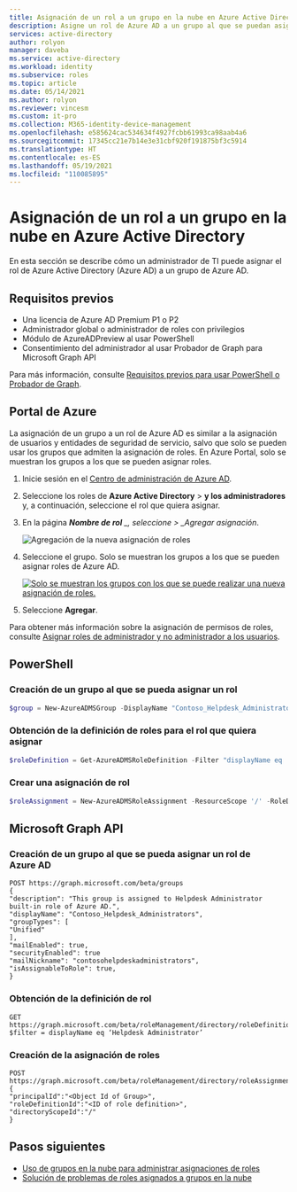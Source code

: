 ```yaml
---
title: Asignación de un rol a un grupo en la nube en Azure Active Directory | Microsoft Docs
description: Asigne un rol de Azure AD a un grupo al que se puedan asignar roles en Azure Portal, PowerShell o Graph API.
services: active-directory
author: rolyon
manager: daveba
ms.service: active-directory
ms.workload: identity
ms.subservice: roles
ms.topic: article
ms.date: 05/14/2021
ms.author: rolyon
ms.reviewer: vincesm
ms.custom: it-pro
ms.collection: M365-identity-device-management
ms.openlocfilehash: e585624cac534634f4927fcbb61993ca98aab4a6
ms.sourcegitcommit: 17345cc21e7b14e3e31cbf920f191875bf3c5914
ms.translationtype: HT
ms.contentlocale: es-ES
ms.lasthandoff: 05/19/2021
ms.locfileid: "110085895"
---
```

# <a name="assign-a-role-to-a-cloud-group-in-azure-active-directory"></a>Asignación de un rol a un grupo en la nube en Azure Active Directory

En esta sección se describe cómo un administrador de TI puede asignar el rol de Azure Active Directory (Azure AD) a un grupo de Azure AD.

## <a name="prerequisites"></a>Requisitos previos

- Una licencia de Azure AD Premium P1 o P2
- Administrador global o administrador de roles con privilegios
- Módulo de AzureADPreview al usar PowerShell
- Consentimiento del administrador al usar Probador de Graph para Microsoft Graph API

Para más información, consulte [Requisitos previos para usar PowerShell o Probador de Graph](prerequisites.md).

## <a name="azure-portal"></a>Portal de Azure

La asignación de un grupo a un rol de Azure AD es similar a la asignación de usuarios y entidades de seguridad de servicio, salvo que solo se pueden usar los grupos que admiten la asignación de roles. En Azure Portal, solo se muestran los grupos a los que se pueden asignar roles.

1. Inicie sesión en el [Centro de administración de Azure AD](https://portal.azure.com/#blade/Microsoft_AAD_IAM/ActiveDirectoryMenuBlade/Overview).

1. Seleccione los roles de **Azure Active Directory** > **y los administradores** y, a continuación, seleccione el rol que quiera asignar.

1. En la página ***Nombre de rol** _, seleccione > _*Agregar asignación**.

   ![Agregación de la nueva asignación de roles](./media/groups-assign-role/add-assignment.png)

1. Seleccione el grupo. Solo se muestran los grupos a los que se pueden asignar roles de Azure AD.

    [![Solo se muestran los grupos con los que se puede realizar una nueva asignación de roles.](./media/groups-assign-role/eligible-groups.png "Solo se muestran los grupos con los que se puede realizar una nueva asignación de roles.")](./media/groups-assign-role/eligible-groups.png#lightbox)

1. Seleccione **Agregar**.

Para obtener más información sobre la asignación de permisos de roles, consulte [Asignar roles de administrador y no administrador a los usuarios](../fundamentals/active-directory-users-assign-role-azure-portal.md).

## <a name="powershell"></a>PowerShell

### <a name="create-a-group-that-can-be-assigned-to-role"></a>Creación de un grupo al que se pueda asignar un rol

```powershell
$group = New-AzureADMSGroup -DisplayName "Contoso_Helpdesk_Administrators" -Description "This group is assigned to Helpdesk Administrator built-in role in Azure AD." -MailEnabled $true -SecurityEnabled $true -MailNickName "contosohelpdeskadministrators" -IsAssignableToRole $true 
```

### <a name="get-the-role-definition-for-the-role-you-want-to-assign"></a>Obtención de la definición de roles para el rol que quiera asignar

```powershell
$roleDefinition = Get-AzureADMSRoleDefinition -Filter "displayName eq 'Helpdesk Administrator'" 
```

### <a name="create-a-role-assignment"></a>Crear una asignación de rol

```powershell
$roleAssignment = New-AzureADMSRoleAssignment -ResourceScope '/' -RoleDefinitionId $roleDefinition.Id -PrincipalId $group.Id 
```

## <a name="microsoft-graph-api"></a>Microsoft Graph API

### <a name="create-a-group-that-can-be-assigned-azure-ad-role"></a>Creación de un grupo al que se pueda asignar un rol de Azure AD

```
POST https://graph.microsoft.com/beta/groups
{
"description": "This group is assigned to Helpdesk Administrator built-in role of Azure AD.",
"displayName": "Contoso_Helpdesk_Administrators",
"groupTypes": [
"Unified"
],
"mailEnabled": true,
"securityEnabled": true
"mailNickname": "contosohelpdeskadministrators",
"isAssignableToRole": true,
}
```

### <a name="get-the-role-definition"></a>Obtención de la definición de rol

```
GET https://graph.microsoft.com/beta/roleManagement/directory/roleDefinitions?$filter = displayName eq ‘Helpdesk Administrator’
```

### <a name="create-the-role-assignment"></a>Creación de la asignación de roles

```
POST https://graph.microsoft.com/beta/roleManagement/directory/roleAssignments
{
"principalId":"<Object Id of Group>",
"roleDefinitionId":"<ID of role definition>",
"directoryScopeId":"/"
}
```
## <a name="next-steps"></a>Pasos siguientes

- [Uso de grupos en la nube para administrar asignaciones de roles](groups-concept.md)
- [Solución de problemas de roles asignados a grupos en la nube](groups-faq-troubleshooting.md)
